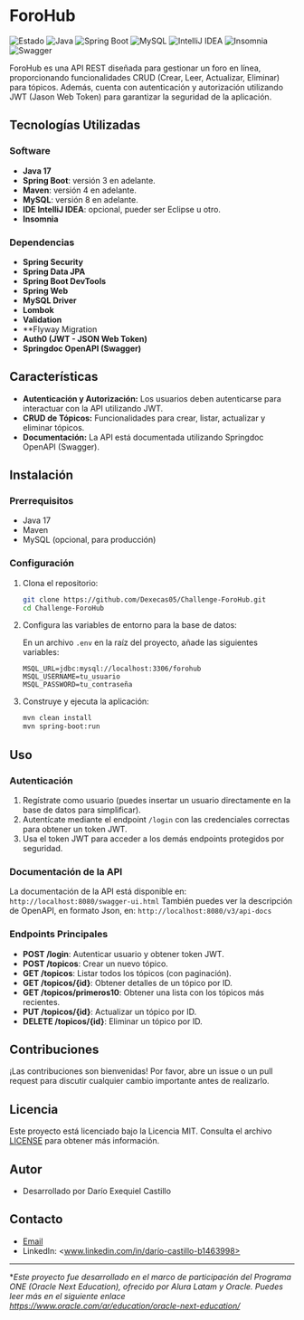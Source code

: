 # ForoHub

![Estado](https://img.shields.io/badge/estado-terminado-brightgreen)
![Java](https://img.shields.io/badge/Java-17-blue) 
![Spring Boot](https://img.shields.io/badge/Spring%20Boot-3.4.1-brightgreen) 
![MySQL](https://img.shields.io/badge/MySQL-8.0.0-blue) 
![IntelliJ IDEA](https://img.shields.io/badge/IntelliJ%20IDEA-2024.2.1-blue) 
![Insomnia](https://img.shields.io/badge/Insomnia-black) 
![Swagger](https://img.shields.io/badge/Swagger-brightgreen)

ForoHub es una API REST diseñada para gestionar un foro en línea, proporcionando funcionalidades CRUD (Crear, Leer, Actualizar, Eliminar) para tópicos. 
Además, cuenta con autenticación y autorización utilizando JWT (Jason Web Token) para garantizar la seguridad de la aplicación.

## Tecnologías Utilizadas

### Software
  
- **Java 17**
- **Spring Boot**: versión 3 en adelante.
- **Maven**: versión 4 en adelante.
- **MySQL**: versión 8 en adelante.
- **IDE IntelliJ IDEA**: opcional, pueder ser Eclipse u otro.
- **Insomnia**
    
### Dependencias

- **Spring Security**
- **Spring Data JPA**
- **Spring Boot DevTools**
- **Spring Web**
- **MySQL Driver**
- **Lombok**
- **Validation**
- **Flyway Migration
- **Auth0 (JWT - JSON Web Token)**
- **Springdoc OpenAPI (Swagger)** 

## Características

- **Autenticación y Autorización:** Los usuarios deben autenticarse para interactuar con la API utilizando JWT.
- **CRUD de Tópicos:** Funcionalidades para crear, listar, actualizar y eliminar tópicos.
- **Documentación:** La API está documentada utilizando Springdoc OpenAPI (Swagger).

## Instalación

  ### Prerrequisitos

- Java 17
- Maven
- MySQL (opcional, para producción)

### Configuración

1. Clona el repositorio:

   ```sh
   git clone https://github.com/Dexecas05/Challenge-ForoHub.git
   cd Challenge-ForoHub
   ```

2. Configura las variables de entorno para la base de datos:

   En un archivo `.env` en la raíz del proyecto, añade las siguientes variables:

   ```plaintext
   MSQL_URL=jdbc:mysql://localhost:3306/forohub
   MSQL_USERNAME=tu_usuario
   MSQL_PASSWORD=tu_contraseña
   ```

3. Construye y ejecuta la aplicación:

   ```sh
   mvn clean install
   mvn spring-boot:run
   ```

## Uso

### Autenticación

1. Regístrate como usuario (puedes insertar un usuario directamente en la base de datos para simplificar).
2. Autentícate mediante el endpoint `/login` con las credenciales correctas para obtener un token JWT.
3. Usa el token JWT para acceder a los demás endpoints protegidos por seguridad.

### Documentación de la API

La documentación de la API está disponible en: `http://localhost:8080/swagger-ui.html` 
También puedes ver la descripción de OpenAPI, en formato Json, en: `http://localhost:8080/v3/api-docs` 

  ### Endpoints Principales

- **POST /login**: Autenticar usuario y obtener token JWT.
- **POST /topicos**: Crear un nuevo tópico.
- **GET /topicos**: Listar todos los tópicos (con paginación).
- **GET /topicos/{id}**: Obtener detalles de un tópico por ID.
- **GET /topicos/primeros10**: Obtener una lista con los tópicos más recientes.
- **PUT /topicos/{id}**: Actualizar un tópico por ID.
- **DELETE /topicos/{id}**: Eliminar un tópico por ID.

## Contribuciones

¡Las contribuciones son bienvenidas! Por favor, abre un issue o un pull request para discutir cualquier cambio importante antes de realizarlo.

## Licencia

Este proyecto está licenciado bajo la Licencia MIT. Consulta el archivo [LICENSE](LICENSE) para obtener más información.

## Autor

  - Desarrollado por Darío Exequiel Castillo

## Contacto

  - [Email](mailto:execas.dec@gmail.com)
  - LinkedIn: <www.linkedin.com/in/darío-castillo-b1463998>

_ _ _

**Este proyecto fue desarrollado en el marco de participación del Programa ONE (Oracle Next Education), ofrecido por Alura Latam y Oracle. Puedes leer más en el siguiente enlace <https://www.oracle.com/ar/education/oracle-next-education/>*
